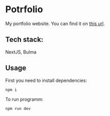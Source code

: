 # Potrfolio

My portfolio website. You can find it on [this url](https://portfolio-goldsami.vercel.app/).

## Tech stack:

NextJS, Bulma

## Usage

First you need to install dependencies:

```bach
npm i
```

To run programm: 

```back 
npm run dev
```


